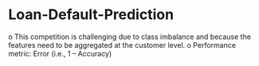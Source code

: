 # Loan-Default-Prediction

o	This competition is challenging due to class imbalance and because the features need to be aggregated at the customer level.
o	Performance metric: Error (i.e., 1 – Accuracy)
